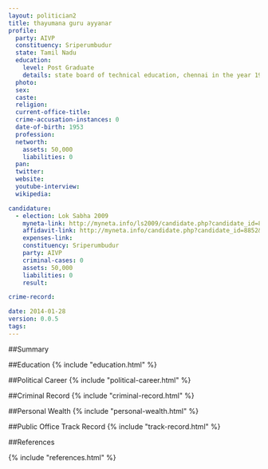 ```yaml
---
layout: politician2
title: thayumana guru ayyanar
profile: 
  party: AIVP
  constituency: Sriperumbudur
  state: Tamil Nadu
  education: 
    level: Post Graduate
    details: state board of technical education, chennai in the year 1973
  photo: 
  sex: 
  caste: 
  religion: 
  current-office-title: 
  crime-accusation-instances: 0
  date-of-birth: 1953
  profession: 
  networth: 
    assets: 50,000
    liabilities: 0
  pan: 
  twitter: 
  website: 
  youtube-interview: 
  wikipedia: 

candidature: 
  - election: Lok Sabha 2009
    myneta-link: http://myneta.info/ls2009/candidate.php?candidate_id=8852
    affidavit-link: http://myneta.info/candidate.php?candidate_id=8852&scan=original
    expenses-link: 
    constituency: Sriperumbudur 
    party: AIVP
    criminal-cases: 0
    assets: 50,000
    liabilities: 0
    result:  

crime-record: 

date: 2014-01-28
version: 0.0.5
tags: 
---
```

##Summary


##Education
{% include "education.html" %}


##Political Career
{% include "political-career.html" %}


##Criminal Record
{% include "criminal-record.html" %}


##Personal Wealth
{% include "personal-wealth.html" %}


##Public Office Track Record
{% include "track-record.html" %}


##References


{% include "references.html" %}